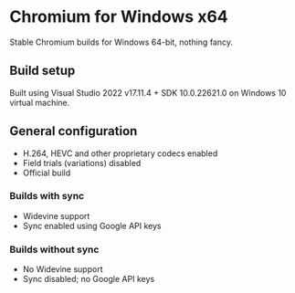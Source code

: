 # Chromium for Windows x64
Stable Chromium builds for Windows 64-bit, nothing fancy.

## Build setup
Built using Visual Studio 2022 v17.11.4 + SDK 10.0.22621.0 on Windows 10 virtual machine.

## General configuration
- H.264, HEVC and other proprietary codecs enabled
- Field trials (variations) disabled
- Official build

### Builds with sync
- Widevine support
- Sync enabled using Google API keys

### Builds without sync
- No Widevine support
- Sync disabled; no Google API keys
